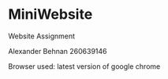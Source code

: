 # MiniWebsite
Website Assignment

Alexander Behnan
260639146


Browser used: latest version of google chrome
